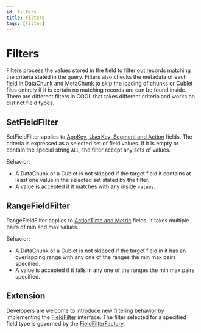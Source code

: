 ```yaml
---
id: filters
title: Filters
tags: [filter]
---
```

# Filters
Filters process the values stored in the field to filter out records matching the criteria stated in the query. Filters also checks the metadata of each field in DataChunk and MetaChunk to skip the loading of chunks or Cublet files entirely if it is certain no matching records are can be found inside. There are different filters in COOL that takes different criteria and works on distinct field types. 
## SetFieldFilter
SetFieldFilter applies to [AppKey, UserKey, Segment and Action](schema.md#AppKey) fields. The criteria is expressed as a selected set of field values. If it is empty or contain the special string `ALL`, the filter accept any sets of values. 

Behavior:
* A DataChunk or a Cublet is not skipped if the target field it contains at least one value in the selected set stated by the filter. 
* A value is accepted if it matches with any inside `values`.

## RangeFieldFilter
RangeFieldFilter applies to [ActionTime and Metric](schema.md#Metric) fields. It takes multiple pairs of min and max values.

Behavior:
* A DataChunk or a Cublet is not skipped if the target field in it has an overlapping range with any one of the ranges the min max pairs specified. 
* A value is accepted if it falls in any one of the ranges the min max pairs specified.

## Extension
Developers are welcome to introduce new filtering behavior by implementing the [FieldFilter](https://github.com/COOL-cohort/COOL/blob/main/cool-core/src/main/java/com/nus/cool/core/cohort/filter/FieldFilter.java) interface. The filter selected for a specified field type is governed by the [FieldFilterFactory](https://github.com/COOL-cohort/COOL/blob/main/cool-core/src/main/java/com/nus/cool/core/cohort/filter/FieldFilterFactory.java).